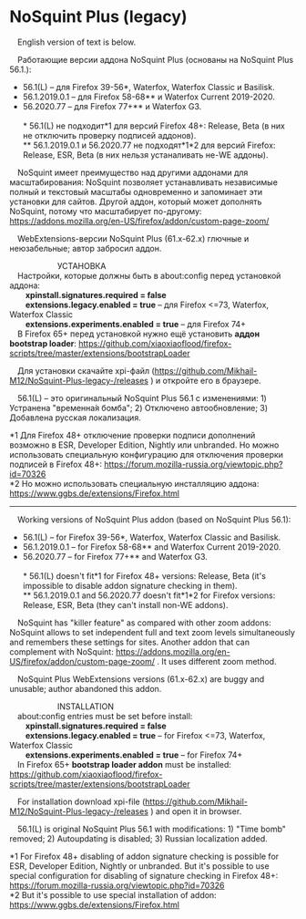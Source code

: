 ﻿# NoSquint Plus (legacy)
 English version of text is below.

 Работающие версии аддона NoSquint Plus (основаны на NoSquint Plus 56.1.):
- 56.1(L) – для Firefox 39-56\*, Waterfox, Waterfox Classic и Basilisk.
- 56.1.2019.0.1 – для Firefox 58-68\*\* и Waterfox Current 2019-2020.
- 56.2020.77 – для Firefox 77+\*\* и Waterfox G3.</br></br>
\* 56.1(L) не подходит\*1 для версий Firefox 48+: Release, Beta (в них не отключить проверку подписей аддонов).</br>
\*\* 56.1.2019.0.1 и 56.2020.77 не подходят\*1\*2 для версий Firefox: Release, ESR, Beta (в них нельзя устаналивать не-WE аддоны).

 NoSquint имеет преимущество над другими аддонами для масштабирования: NoSquint позволяет устанавливать независимые полный и текстовый масштабы одновременно и запоминает эти установки для сайтов. Другой аддон, который может дополнять NoSquint, потому что масштабирует по-другому: https://addons.mozilla.org/en-US/firefox/addon/custom-page-zoom/

 WebExtensions-версии NoSquint Plus (61.x-62.x) глючные и неюзабельные; автор забросил аддон.

      УСТАНОВКА</br>
 Настройки, которые должны быть в about:config перед установкой аддона:</br>
  <b>xpinstall.signatures.required = false</b></br>
  <b>extensions.legacy.enabled = true</b> – для Firefox <=73, Waterfox, Waterfox Classic</br>
  <b>extensions.experiments.enabled = true</b> – для Firefox 74+</br>
 В Firefox 65+ перед установкой нужно ещё установить <b>аддон bootstrap loader</b>: https://github.com/xiaoxiaoflood/firefox-scripts/tree/master/extensions/bootstrapLoader

 Для установки скачайте xpi-файл (https://github.com/Mikhail-M12/NoSquint-Plus-legacy-/releases ) и откройте его в браузере.

 56.1(L) – это оригинальный NoSquint Plus 56.1 с изменениями: 1) Устранена "временна́я бомба"; 2) Отключено автообновление; 3) Добавлена русская локализация.

\*1 Для Firefox 48+ отключение проверки подписи дополнений возможно в ESR, Developer Edition, Nightly или unbranded. Но можно использовать специальную конфигурацию для отключения проверки подписей в Firefox 48+: https://forum.mozilla-russia.org/viewtopic.php?id=70326</br>
\*2 Но можно использовать специальную инсталляцию аддона: https://www.ggbs.de/extensions/Firefox.html

****************************************************

 Working versions of NoSquint Plus addon (based on NoSquint Plus 56.1):
- 56.1(L) – for Firefox 39-56\*, Waterfox, Waterfox Classic and Basilisk.
- 56.1.2019.0.1 – for Firefox 58-68\*\* and Waterfox Current 2019-2020.
- 56.2020.77 – for Firefox 77+\*\* and Waterfox G3.</br></br>
\* 56.1(L) doesn't fit\*1 for Firefox 48+ versions: Release, Beta (it's impossible to disable addon signature checking in them).</br>
\*\* 56.1.2019.0.1 and 56.2020.77 doesn't fit\*1\*2 for Firefox versions: Release, ESR, Beta (they can't install non-WE addons).

 NoSquint has "killer feature" as compared with other zoom addons: NoSquint allows to set independent full and text zoom levels simultaneously and remembers these settings for sites. Another addon that can complement with NoSquint: https://addons.mozilla.org/en-US/firefox/addon/custom-page-zoom/ . It uses different zoom method.

 NoSquint Plus WebExtensions versions (61.x-62.x) are buggy and unusable; author abandoned this addon.

      INSTALLATION</br>
 about:config entries must be set before install:</br>
  <b>xpinstall.signatures.required = false</b></br>
  <b>extensions.legacy.enabled = true</b> – for Firefox <=73, Waterfox, Waterfox Classic</br>
  <b>extensions.experiments.enabled = true</b> – for Firefox 74+</br>
 In Firefox 65+ <b>bootstrap loader addon</b> must be installed: https://github.com/xiaoxiaoflood/firefox-scripts/tree/master/extensions/bootstrapLoader

 For installation download xpi-file (https://github.com/Mikhail-M12/NoSquint-Plus-legacy-/releases ) and open it in browser.

 56.1(L) is original NoSquint Plus 56.1 with modifications: 1) "Time bomb" removed; 2) Autoupdating is disabled; 3) Russian localization added.

\*1 For Firefox 48+ disabling of addon signature checking is possible for ESR, Developer Edition, Nightly or unbranded. But it's possible to use special configuration for disabling of signature checking in Firefox 48+: https://forum.mozilla-russia.org/viewtopic.php?id=70326</br>
\*2 But it's possible to use special installation of addon: https://www.ggbs.de/extensions/Firefox.html
